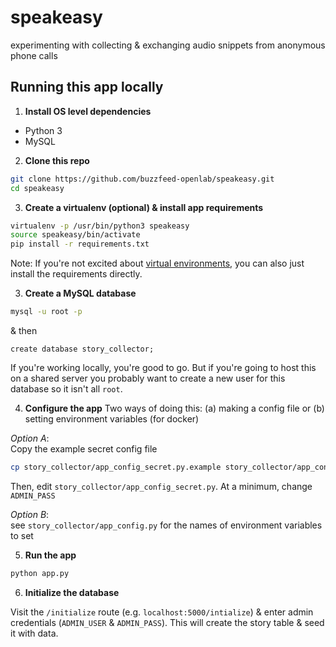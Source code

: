 # speakeasy
experimenting with collecting & exchanging audio snippets from anonymous phone calls

## Running this app locally
1. **Install OS level dependencies**
  - Python 3
  - MySQL
  
2. **Clone this repo**
  ```bash
  git clone https://github.com/buzzfeed-openlab/speakeasy.git
  cd speakeasy
  ```
  
3. **Create a virtualenv (optional) & install app requirements**  
 
  ```bash
  virtualenv -p /usr/bin/python3 speakeasy
  source speakeasy/bin/activate
  pip install -r requirements.txt
  ```
  Note: If you're not excited about [virtual environments](http://docs.python-guide.org/en/latest/dev/virtualenvs/), you can also just install the requirements directly. 

3. **Create a MySQL database**

  ```bash
  mysql -u root -p
  ```
  & then
  ```
  create database story_collector;
  ```
  
  If you're working locally, you're good to go. But if you're going to host this on a shared server you probably want to create a new user for this database so it isn't all `root`.

4. **Configure the app**
  Two ways of doing this: (a) making a config file or (b) setting environment variables (for docker)
  
  *Option A*:  
  Copy the example secret config file
  ```bash
  cp story_collector/app_config_secret.py.example story_collector/app_config_secret.py
  ```
  
  Then, edit `story_collector/app_config_secret.py`. At a minimum, change `ADMIN_PASS`
  
  *Option B*:  
  see `story_collector/app_config.py` for the names of environment variables to set

5. **Run the app**
  
  ```bash
  python app.py
  ```

6. **Initialize the database**
  
  Visit the `/initialize` route (e.g. `localhost:5000/intialize`) & enter admin credentials (`ADMIN_USER` & `ADMIN_PASS`). This will create the story table & seed it with data.

